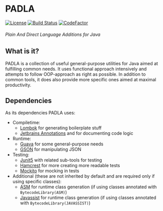 # PADLA

[![License](https://img.shields.io/github/license/JarvisCraft/padla)](/LICENSE)
[![Build Status](https://travis-ci.org/JarvisCraft/padla.svg?branch=development)](https://travis-ci.org/JarvisCraft/padla)
[![CodeFactor](https://www.codefactor.io/repository/github/jarviscraft/padla/badge)](https://www.codefactor.io/repository/github/jarviscraft/padla)

###### Plain And Direct Language Additions for Java

## What is it?

PADLA is a collection of useful general-purpose utilities for Java aimed at fulfilling common needs.
It uses functional approach intensively and attempts to follow OOP-approach as right as possible.
In addition to common tools, it does also provide more specific ones aimed at maximal productivity.

## Dependencies

As its dependencies PADLA uses:
- Compiletime:
  - [Lombok](https://github.com/rzwitserloot/lombok) for generating boilerplate stuff
  - [Jetbrains Annotations](https://github.com/JetBrains/java-annotations) and []() for documenting code logic
- Runtime:
  - [Guava](https://github.com/google/guava) for some general-purpose needs
  - [GSON](https://github.com/google/gson) for manipulating JSON
- Testing:
  - [Junit5](https://github.com/junit-team/junit5/) with related sub-tools for testing
  - [Hamcrest](https://github.com/hamcrest/JavaHamcrest) for more creating more readable tests
  - [Mockito](https://github.com/mockito/mockito) for mocking in tests
- Additional (these are not inherited by default and are required only if using specific classes):
  - [ASM](https://gitlab.ow2.org/asm/asm) for runtime class generation (if using classes annotated with `BytecodeLibrary(ASM)`)
  - [Javassist](https://github.com/jboss-javassist/javassist) for runtime class generation (if using classes annotated with `BytecodeLibrary(JAVASSIST)`)
